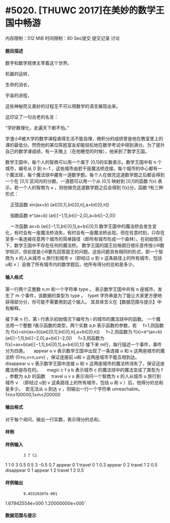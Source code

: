 
# #5020. [THUWC 2017]在美妙的数学王国中畅游
内存限制：512 MiB 时间限制：80 Sec提交 提交记录 讨论
#### 题目描述
数字和数学规律主宰着这个世界。

机器的运转，

生命的消长，

宇宙的进程，

这些神秘而又美妙的过程无不可以用数学的语言展现出来。

这印证了一句古老的名言：

“学好数理化，走遍天下都不怕。”

学渣小R被大学的数学课程虐得生活不能自理，微积分的成绩曾是他在教室里上的课的最低分。然而他的某位陈姓室友却能轻松地在数学考试中得到满分。为了提升自己的数学课成绩，有一天晚上（在他睡觉的时候），他来到了数学王国。

数学王国中，每个人的智商可以用一个属于 [0,1]的实数表示。数学王国中有 n 个城市，编号从 0 到 n−1 ，这些城市由若干座魔法桥连接。每个城市的中心都有一个魔法球，每个魔法球中藏有一道数学题。每个人在做完这道数学题之后都会得到一个在 [0,1] 区间内的分数。一道题可以用一个从 [0,1] 映射到 [0,1]的函数 f(x) 表示。若一个人的智商为 x ，则他做完这道数学题之后会得到 f(x)分。函数 f有三种形式：

    正弦函数 sin(ax+b) (a∈[0,1],b∈[0,π],a+b∈[0,π])

    指数函数 e^(ax+b) (a∈[−1,1],b∈[−2,0],a+b∈[−2,0])

    一次函数 ax+b (a∈[−1,1],b∈[0,1],a+b∈[0,1]
数学王国中的魔法桥会发生变化，有时会有一座魔法桥消失，有时会有一座魔法桥出现。但在任意时刻，只存在至多一条连接任意两个城市的简单路径（即所有城市形成一个森林）。在初始情况下，数学王国中不存在任何的魔法桥。
数学王国的国王拉格朗日很乐意传授小R数学知识，但前提是小R要先回答国王的问题。这些问题具有相同的形式，即一个智商为 x 的人从城市 u 旅行到城市 v（即经过 u 到 v 这条路径上的所有城市，包括 u和 v ）且做了所有城市内的数学题后，他所有得分的总和是多少。

#### 输入格式
第一行两个正整数 n,m 和一个字符串 type 。
表示数学王国中共有 n 座城市，发生了 m 个事件，该数据的类型为 type 。 
typet 字符串是为了能让大家更方便地获得部分分，你可能不需要用到这个输入。
其具体含义在【数据范围与提示】中有解释。

接下来 n 行，第 i 行表示初始情况下编号为 i 的城市的魔法球中的函数。
一个魔法用一个整数 f表示函数的类型，两个实数 a,b 表示函数的参数，若
    f=1,则函数为 f(x)=sin(ax+b)(a∈[0,1],b∈[0,π],a+b∈[0,π])
    f=2,则函数为 f(x)=e^(ax+b)(a∈[−1,1],b∈[−2,0],a+b∈[−2,0])
    f=3,则函数为 f(x)=ax+b(a∈[−1,1],b∈[0,1],a+b∈[0,1])
接下来 m行，每行描述一个事件，事件分为四类。
    appear u v 表示数学王国中出现了一条连接 u 和 v 这两座城市的魔法桥 (0≤u,v<n,u≠v) ，保证连接前 u和 v 这两座城市不能互相到达。
    disappear u v 表示数学王国中连接 u 和 v 这两座城市的魔法桥消失了，保证这座魔法桥是存在的。
    magic c f a b 表示城市 c 的魔法球中的魔法变成了类型为 f ，参数为 a,b 的函数
    travel u v x 表示询问一个智商为 x 的人从城市 u 旅行到城市 v 
（即经过 u到 v 这条路径上的所有城市，包括 u 和 v ）后，他得分的总和是多少。
 若无法从 u 到达 v ，则输出一行一个字符串 unreachable。
1≤n≤100000,1≤m≤200000

#### 输出格式
对于每个询问，输出一行实数，表示得分的总和。

#### 样例

#### 样例输入

			3 7 C1
1 1 0
3 0.5 0.5
3 -0.5 0.7
appear 0 1
travel 0 1 0.3
appear 0 2
travel 1 2 0.5
disappear 0 1
appear 1 2
travel 1 2 0.5`
#### 样例输出

			9.45520207e-001
1.67942554e+000
1.20000000e+000`
#### 数据范围与提示

